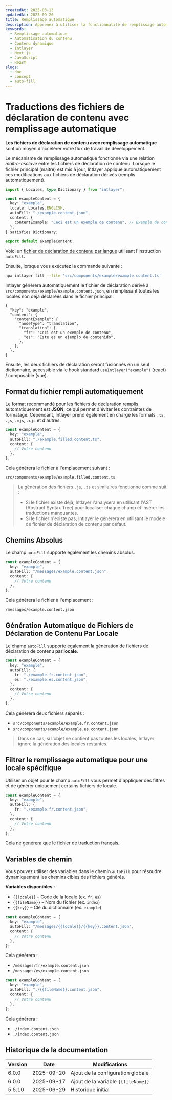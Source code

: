 ```yaml
---
createdAt: 2025-03-13
updatedAt: 2025-09-20
title: Remplissage automatique
description: Apprenez à utiliser la fonctionnalité de remplissage automatique dans Intlayer pour remplir automatiquement le contenu en fonction de modèles prédéfinis. Suivez cette documentation pour implémenter efficacement les fonctionnalités de remplissage automatique dans votre projet.
keywords:
  - Remplissage automatique
  - Automatisation du contenu
  - Contenu dynamique
  - Intlayer
  - Next.js
  - JavaScript
  - React
slugs:
  - doc
  - concept
  - auto-fill
---
```


# Traductions des fichiers de déclaration de contenu avec remplissage automatique

**Les fichiers de déclaration de contenu avec remplissage automatique** sont un moyen d'accélérer votre flux de travail de développement.

Le mécanisme de remplissage automatique fonctionne via une relation _maître-esclave_ entre les fichiers de déclaration de contenu. Lorsque le fichier principal (maître) est mis à jour, Intlayer applique automatiquement ces modifications aux fichiers de déclaration dérivés (remplis automatiquement).

```ts fileName="src/components/example/example.content.ts"
import { Locales, type Dictionary } from "intlayer";

const exampleContent = {
  key: "example",
  locale: Locales.ENGLISH,
  autoFill: "./example.content.json",
  content: {
    contentExample: "Ceci est un exemple de contenu", // Exemple de contenu
  },
} satisfies Dictionary;

export default exampleContent;
```

Voici un [fichier de déclaration de contenu par langue](https://github.com/aymericzip/intlayer/blob/main/docs/docs/fr/per_locale_file.md) utilisant l'instruction `autoFill`.

Ensuite, lorsque vous exécutez la commande suivante :

```bash
npx intlayer fill --file 'src/components/example/example.content.ts'
```

Intlayer générera automatiquement le fichier de déclaration dérivé à `src/components/example/example.content.json`, en remplissant toutes les locales non déjà déclarées dans le fichier principal.

```json5 fileName="src/components/example/example.content.json"
{
  "key": "example",
  "content": {
    "contentExample": {
      "nodeType": "translation",
      "translation": {
        "fr": "Ceci est un exemple de contenu",
        "es": "Este es un ejemplo de contenido",
      },
    },
  },
}
```

Ensuite, les deux fichiers de déclaration seront fusionnés en un seul dictionnaire, accessible via le hook standard `useIntlayer("example")` (react) / composable (vue).

## Format du fichier rempli automatiquement

Le format recommandé pour les fichiers de déclaration remplis automatiquement est **JSON**, ce qui permet d'éviter les contraintes de formatage. Cependant, Intlayer prend également en charge les formats `.ts`, `.js`, `.mjs`, `.cjs` et d'autres.

```ts fileName="src/components/example/example.content.ts"
const exampleContent = {
  key: "example",
  autoFill: "./example.filled.content.ts",
  content: {
    // Votre contenu
  },
};
```

Cela générera le fichier à l'emplacement suivant :

```
src/components/example/example.filled.content.ts
```

> La génération des fichiers `.js`, `.ts` et similaires fonctionne comme suit :
>
> - Si le fichier existe déjà, Intlayer l'analysera en utilisant l'AST (Abstract Syntax Tree) pour localiser chaque champ et insérer les traductions manquantes.
> - Si le fichier n'existe pas, Intlayer le générera en utilisant le modèle de fichier de déclaration de contenu par défaut.

## Chemins Absolus

Le champ `autoFill` supporte également les chemins absolus.

```ts fileName="src/components/example/example.content.ts"
const exampleContent = {
  key: "example",
  autoFill: "/messages/example.content.json",
  content: {
    // Votre contenu
  },
};
```

Cela générera le fichier à l'emplacement :

```
/messages/example.content.json
```

## Génération Automatique de Fichiers de Déclaration de Contenu Par Locale

Le champ `autoFill` supporte également la génération de fichiers de déclaration de contenu **par locale**.

```ts fileName="src/components/example/example.content.ts"
const exampleContent = {
  key: "example",
  autoFill: {
    fr: "./example.fr.content.json",
    es: "./example.es.content.json",
  },
  content: {
    // Votre contenu
  },
};
```

Cela générera deux fichiers séparés :

- `src/components/example/example.fr.content.json`
- `src/components/example/example.es.content.json`

> Dans ce cas, si l'objet ne contient pas toutes les locales, Intlayer ignore la génération des locales restantes.

## Filtrer le remplissage automatique pour une locale spécifique

Utiliser un objet pour le champ `autoFill` vous permet d'appliquer des filtres et de générer uniquement certains fichiers de locale.

```ts fileName="src/components/example/example.content.ts"
const exampleContent = {
  key: "example",
  autoFill: {
    fr: "./example.fr.content.json",
  },
  content: {
    // Votre contenu
  },
};
```

Cela ne générera que le fichier de traduction français.

## Variables de chemin

 Vous pouvez utiliser des variables dans le chemin `autoFill` pour résoudre dynamiquement les chemins cibles des fichiers générés.

**Variables disponibles :**

- `{{locale}}` – Code de la locale (ex. `fr`, `es`)
- `{{fileName}}` – Nom du fichier (ex. `index`)
- `{{key}}` – Clé du dictionnaire (ex. `example`)

```ts fileName="src/components/example/index.content.ts"
const exampleContent = {
  key: "example",
  autoFill: "/messages/{{locale}}/{{key}}.content.json",
  content: {
    // Votre contenu
  },
};
```

Cela générera :

- `/messages/fr/example.content.json`
- `/messages/es/example.content.json`

```ts fileName="src/components/example/index.content.ts"
const exampleContent = {
  key: "example",
  autoFill: "./{{fileName}}.content.json",
  content: {
    // Votre contenu
  },
};
```

Cela générera :

- `./index.content.json`
- `./index.content.json`

## Historique de la documentation

| Version | Date       | Modifications               |
| ------- | ---------- | --------------------------- |
| 6.0.0   | 2025-09-20 | Ajout de la configuration globale |
| 6.0.0   | 2025-09-17 | Ajout de la variable `{{fileName}}` |
| 5.5.10  | 2025-06-29 | Historique initial          |
